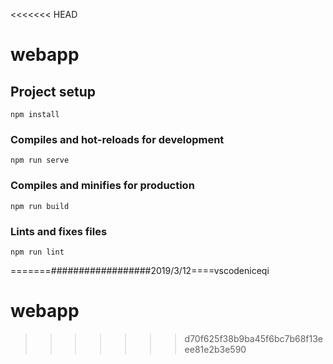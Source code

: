 <<<<<<< HEAD
# webapp

## Project setup

```
npm install
```

### Compiles and hot-reloads for development

```
npm run serve
```

### Compiles and minifies for production

```
npm run build
```

### Lints and fixes files

```
npm run lint
```
=======##################2019/3/12====vscodeniceqi
# webapp
>>>>>>> d70f625f38b9ba45f6bc7b68f13eee81e2b3e590
